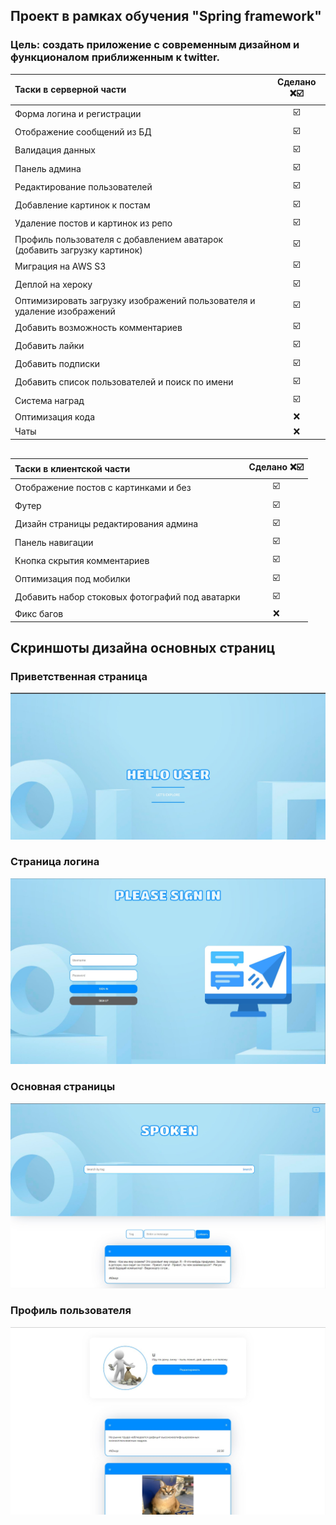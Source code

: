## Проект в рамках обучения "Spring framework"

### Цель: создать приложение с современным дизайном и функционалом приближенным к twitter.

| Таски в серверной части    |    Сделано ❌☑️  |
| :---        |    :----:    |
|Форма логина и регистрации|☑️ |  
|Отображение сообщений из БД|☑️|
|Валидация данных|☑️|
|Панель админа| ☑️|
|Редактирование пользователей| ☑️|
|Добавление картинок к постам| ☑️|
|Удаление постов и картинок из репо|☑️|
|Профиль пользователя с добавлением аватарок (добавить загрузку картинок)|☑️|
|Миграция на AWS S3|☑️|
|Деплой на хероку|☑️|
|Оптимизировать загрузку изображений пользователя и удаление изображений|☑️|
|Добавить возможность комментариев|☑️|
|Добавить лайки|☑️|
|Добавить подписки|☑️|
|Добавить список пользователей и поиск по имени|☑️|
|Система наград|☑️|
|Оптимизация кода|❌|
|Чаты|❌|

##   

|Таски в клиентской части    |    Сделано ❌☑️  |
| :---        |    :----:    |
|Отображение постов с картинками и без|☑️|
|Футер|☑️|
|Дизайн страницы редактирования админа|☑️|
|Панель навигации|☑️|
|Кнопка скрытия комментариев|☑️|
|Оптимизация под мобилки|☑️|
|Добавить набор стоковых фотографий под аватарки|☑️|
|Фикс багов|❌|

## Скриншоты дизайна основных страниц

### Приветственная страница

![img](img/greeting_page.jpg)

### Страница логина

![img](img/login_page.jpg)

### Основная страницы

![img](img/main_page.jpg)

### Профиль пользователя

![img](img/profile_page.jpg)

